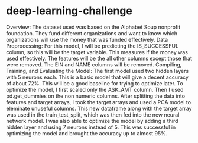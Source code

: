 # deep-learning-challenge
Overview: 
  The dataset used was based on the Alphabet Soup nonprofit foundation. They fund different organizations and want to      know which organizations will use the money that was funded effectively.
Data Preprocessing:
  For this model, I will be predicting the IS_SUCCESSFUL column, so this will be the target variable. This measures if     the money was used effectively.
  The features will be the all other columns except those that were removed.
  The EIN	and NAME columns will be removed.
Compiling, Training, and Evaluating the Model:
  The first model used two hidden layers with 5 neurons each. This is a basic model that will give a decent accuracy of    about 72%. This will be a good baseline for trying to optimize later. 
  To optimize the model, I first scaled only the ASK_AMT column. Then I used pd.get_dummies on the non numeric columns.    After splitting the data into features and target arrays, I took the target arrays and used a PCA model to eleminate     unuseful columns. This new dataframe along with the target array was used in the train_test_split, which was then fed    into the new neural network model.
  I was also able to optimize the model by adding a third hidden layer and using 7 neurons instead of 5. 
  This was successful in optimizing the model and brought the accuracy up to almost 95%.
